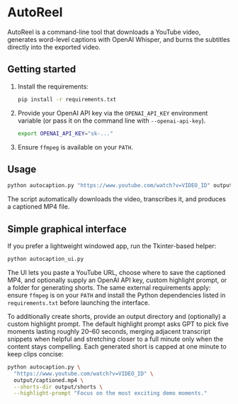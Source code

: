 # AutoReel

AutoReel is a command-line tool that downloads a YouTube video, generates word-level captions with OpenAI Whisper, and burns the subtitles directly into the exported video.

## Getting started

1. Install the requirements:
   ```bash
   pip install -r requirements.txt
   ```
2. Provide your OpenAI API key via the `OPENAI_API_KEY` environment variable (or pass it on the
   command line with `--openai-api-key`).
   ```bash
   export OPENAI_API_KEY="sk-..."
   ```
3. Ensure `ffmpeg` is available on your `PATH`.

## Usage

```bash
python autocaption.py "https://www.youtube.com/watch?v=VIDEO_ID" output/captioned.mp4
```

The script automatically downloads the video, transcribes it, and produces a captioned MP4 file.

## Simple graphical interface

If you prefer a lightweight windowed app, run the Tkinter-based helper:

```bash
python autocaption_ui.py
```

The UI lets you paste a YouTube URL, choose where to save the captioned MP4, and optionally supply
an OpenAI API key, custom highlight prompt, or a folder for generating shorts. The same external
requirements apply: ensure `ffmpeg` is on your `PATH` and install the Python dependencies listed in
`requirements.txt` before launching the interface.

To additionally create shorts, provide an output directory and (optionally) a custom highlight
prompt. The default highlight prompt asks GPT to pick five moments lasting roughly 20–60 seconds,
merging adjacent transcript snippets when helpful and stretching closer to a full minute only when
the content stays compelling. Each generated short is capped at one minute to keep clips concise:

```bash
python autocaption.py \
  "https://www.youtube.com/watch?v=VIDEO_ID" \
  output/captioned.mp4 \
  --shorts-dir output/shorts \
  --highlight-prompt "Focus on the most exciting demo moments."
```
